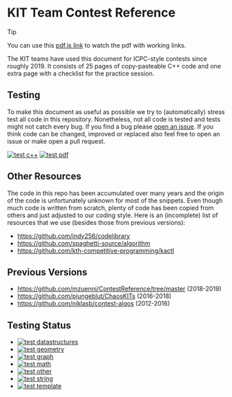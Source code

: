 # KIT Team Contest Reference
> [!TIP]
> You can use this [pdf.js link](https://mozilla.github.io/pdf.js/web/viewer.html?file=https://raw.githubusercontent.com/mzuenni/ContestReference/new-master/tcr.pdf) to watch the pdf with working links.

The KIT teams have used this document for ICPC-style contests since roughly 2019.
It consists of 25 pages of copy-pasteable C++ code and one extra page with a checklist for the practice session.

## Testing
To make this document as useful as possible we try to (automatically) stress test all code in this repository.
Nonetheless, not all code is tested and tests might not catch every bug.
If you find a bug please [open an issue](https://github.com/mzuenni/ContestReference/issues/new).
If you think code can be changed, improved or replaced also feel free to open an issue or make open a pull request.

[![test c++](https://github.com/mzuenni/ContestReference/actions/workflows/test_all.yml/badge.svg)](https://github.com/mzuenni/ContestReference/actions/workflows/test_all.yml/)
[![test pdf](https://github.com/mzuenni/ContestReference/actions/workflows/test_pdf.yml/badge.svg)](https://github.com/mzuenni/ContestReference/actions/workflows/test_pdf.yml/)

## Other Resources
The code in this repo has been accumulated over many years and the origin of the code is unfortunately unknown for most of the snippets.
Even though much code is written from scratch, plenty of code has been copied from others and just adjusted to our coding style.
Here is an (incomplete) list of resources that we use (besides those from previous versions):
 - https://github.com/indy256/codelibrary
 - https://github.com/spaghetti-source/algorithm
 - https://github.com/kth-competitive-programming/kactl

## Previous Versions
- https://github.com/mzuenni/ContestReference/tree/master (2018-2019)
- https://github.com/pjungeblut/ChaosKITs (2016-2018)
- https://github.com/niklasb/contest-algos (2012-2016)

## Testing Status
 - [![test datastructures](https://github.com/mzuenni/ContestReference/actions/workflows/test_datastructures.yml/badge.svg)](https://github.com/mzuenni/ContestReference/actions/workflows/test_datastructures.yml/)
 - [![test geometry](https://github.com/mzuenni/ContestReference/actions/workflows/test_geometry.yml/badge.svg)](https://github.com/mzuenni/ContestReference/actions/workflows/test_geometry.yml/)
 - [![test graph](https://github.com/mzuenni/ContestReference/actions/workflows/test_graph.yml/badge.svg)](https://github.com/mzuenni/ContestReference/actions/workflows/test_graph.yml/)
 - [![test math](https://github.com/mzuenni/ContestReference/actions/workflows/test_math.yml/badge.svg)](https://github.com/mzuenni/ContestReference/actions/workflows/test_math.yml/)
 - [![test other](https://github.com/mzuenni/ContestReference/actions/workflows/test_other.yml/badge.svg)](https://github.com/mzuenni/ContestReference/actions/workflows/test_other.yml/)
 - [![test string](https://github.com/mzuenni/ContestReference/actions/workflows/test_string.yml/badge.svg)](https://github.com/mzuenni/ContestReference/actions/workflows/test_string.yml/)
 - [![test template](https://github.com/mzuenni/ContestReference/actions/workflows/test_template.yml/badge.svg)](https://github.com/mzuenni/ContestReference/actions/workflows/test_template.yml/)
